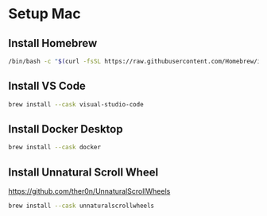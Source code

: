 # Setup Mac

## Install Homebrew

```zsh
/bin/bash -c "$(curl -fsSL https://raw.githubusercontent.com/Homebrew/install/HEAD/install.sh)"
```

## Install VS Code

```zsh
brew install --cask visual-studio-code
```

## Install Docker Desktop

```zsh
brew install --cask docker
```

## Install Unnatural Scroll Wheel

<https://github.com/ther0n/UnnaturalScrollWheels>

```zsh
brew install --cask unnaturalscrollwheels
```
